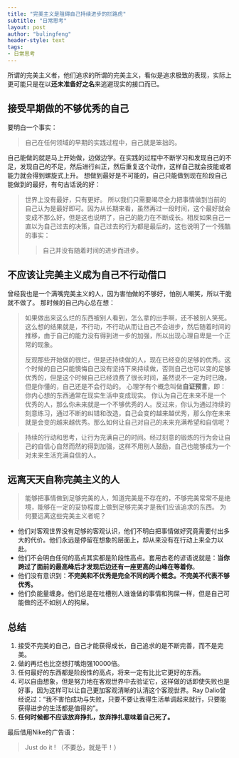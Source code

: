 ```yaml
---
title: "完美主义是阻碍自己持续进步的拦路虎"
subtitle: "日常思考"
layout: post
author: "bulingfeng"
header-style: text
tags:
- 日常思考
---
```



所谓的完美主义者，他们追求的所谓的完美主义，看似是追求极致的表现，实际上更可能只是在以**还未准备好之名**来逃避现实的接口而已。

## 接受早期做的不够优秀的自己
要明白一个事实：

> 自己在任何领域的早期的实践过程中，自己就是笨拙的。

自己能做的就是马上开始做，边做边学。在实践的过程中不断学习和发现自己的不足，发现自己的不足，然后进行纠正，然后重复这个动作，这样自己就会技能或者能力就会得到螺旋式上升。
想做到最好是不可能的，自己只能做到现在阶段自己能做到的最好，有句古话说的好：

>世界上没有最好，只有更好。
>所以我们只需要竭尽全力把事情做到当前的自己认为是最好即可。因为从长期来看，虽然再过一段时间，这个最好就会变成不那么好，但是这也说明了，自己的能力在不断成长。相反如果自己一直以为自己过去的决策，自己过去的行为都是最后的，这也说明了一个残酷的事实：
>
>> 自己并没有随着时间的进步而进步。


## 不应该让完美主义成为自己不行动借口
曾经我也是一个满嘴完美主义的人，因为害怕做的不够好，怕别人嘲笑，所以干脆就不做了。
那时候的自己内心总在想：

>如果做出来这么烂的东西被别人看到，怎么拿的出手啊，还不被别人笑死。
>这么想的结果就是，不行动，不行动从而让自己不会进步，然后随着时间的推移，由于自己的能力没有得到进一步的加强，所以出现心理自卑是一个正常的现象。
>
>反观那些开始做的很烂，但是还持续做的人，现在已经变的足够的优秀。这个时候的自己只能懊悔自己没有坚持下来持续做，否则自己也可以变的足够优秀的，但是这个时候自己已经浪费了很长时间，虽然说不一定为时已晚，但是你懂的，自己还是不会行动的。
心理学有个概念叫做**自证预言**，即：你内心想的东西通常在现实生活中变成现实。
你认为自己在未来不是一个优秀的人，那么你未来就是一个不够优秀的人。反过来，你认为通过持续的刻意练习，通过不断的纠错和改造，自己会变的越来越优秀，那么你在未来就是会变的越来越优秀。那么如何让自己对自己的未来充满希望和自信呢？

> 持续的行动和思考，让行为充满自己的时间。经过刻意的锻炼的行为会让自己的自信心自然而然的得到加强，这样不用别人鼓励，自己也能够成为一个对未来生活充满自信的人。



## 远离天天自称完美主义的人
>能够把事情做到足够完美的人，知道完美是不存在的，不够完美常常不是绝境，能够在一定的妥协程度上做到足够完美才是我们应该追求的东西。
为何要远离这些完美主义者呢？

- 他们对客观世界没有足够的客观认识，他们不明白把事情做好究竟需要付出多大的代价。他们永远是停留在想象的层面上，却从来没有在行动上来全力以赴。
- 他们不会明白任何的高点其实都是阶段性高点。套用古老的谚语说就是：**当你跨过了面前的最高峰后才发现后边还有一座更高的山峰在等着你**。
- 他们没有意识到：**不完美和不优秀是完全不同的两个概念。不完美不代表不够优秀。**
- 他们负能量缠身。他们总是在吐槽别人谁谁做的事情和狗屎一样，但是自己可能做的还不如别人的狗屎。



## 总结
1. 接受不完美的自己，自己才能获得成长，自己追求的是不断完善，而不是完美。
2. 做的再烂也比空想打嘴炮强10000倍。
3. 任何最好的东西都是阶段性的高点，将来一定有比比它更好的东西。
4. 可以自由想象，但是努力地在客观世界中去验证它，这样做的话即使失败也是好事，因为这样可以让自己更加客观清晰的认清这个客观世界。Ray Dalio曾经说过：“我不害怕成功与失败，只要不要让我得生活单调起来就行，只要能获得进步的生活都是值得的”。
5. **任何时候都不应该放弃挣扎，放弃挣扎意味着自己死了。**


最后借用Nike的广告语：
> Just do it ! （不要怂，就是干！）
